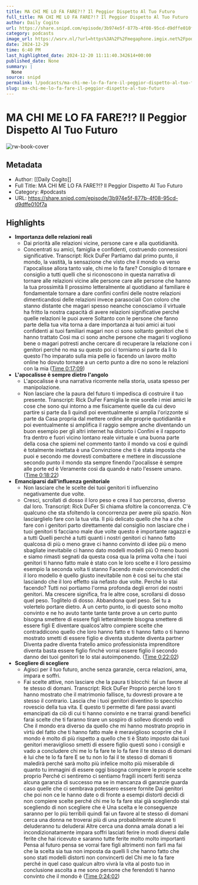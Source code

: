 ```yaml
---
title: MA CHI ME LO FA FARE?!? Il Peggior Dispetto Al Tuo Futuro
full_title: MA CHI ME LO FA FARE?!? Il Peggior Dispetto Al Tuo Futuro
author: Daily Cogito
url: https://share.snipd.com/episode/3b974e5f-877b-4f08-95cd-d9dffe010f7a
category: podcasts
image_url: https://wsrv.nl/?url=https%3A%2F%2Fmegaphone.imgix.net%2Fpodcasts%2F177bc612-1af5-11ec-bff3-6bcded6ec32e%2Fimage%2FDAILY_COGITO_NEW_VOIS_01.jpg%3Fixlib%3Drails-4.3.1%26max-w%3D3000%26max-h%3D3000%26fit%3Dcrop%26auto%3Dformat%2Ccompress&w=100&h=100
date: 2024-12-29
time: 6:40 PM
last_highlighted_date: 2024-12-20 11:11:40.342614+00:00
published_date: None
summary: |
  None
source: snipd
permalink: l/podcasts/ma-chi-me-lo-fa-fare-il-peggior-dispetto-al-tuo-futuro
slug: ma-chi-me-lo-fa-fare-il-peggior-dispetto-al-tuo-futuro
---
```

# MA CHI ME LO FA FARE?!? Il Peggior Dispetto Al Tuo Futuro

![rw-book-cover](https://wsrv.nl/?url=https%3A%2F%2Fmegaphone.imgix.net%2Fpodcasts%2F177bc612-1af5-11ec-bff3-6bcded6ec32e%2Fimage%2FDAILY_COGITO_NEW_VOIS_01.jpg%3Fixlib%3Drails-4.3.1%26max-w%3D3000%26max-h%3D3000%26fit%3Dcrop%26auto%3Dformat%2Ccompress&w=100&h=100)

## Metadata
- Author: [[Daily Cogito]]
- Full Title: MA CHI ME LO FA FARE?!? Il Peggior Dispetto Al Tuo Futuro
- Category: #podcasts
- URL: https://share.snipd.com/episode/3b974e5f-877b-4f08-95cd-d9dffe010f7a

## Highlights
- **Importanza delle relazioni reali**
  - Dai priorità alle relazioni vicine, persone care e alla quotidianità.
  - Concentrati su amici, famiglia e confidenti, costruendo connessioni significative.
  Transcript:
  Rick DuFer
  Partiamo dal primo punto, il mondo, la vastità, la sensazione che visto che il mondo va verso l'apocalisse allora tanto vale, chi me lo fa fare? Consiglio di tornare e consiglio a tutti quelli che si riconoscono in questa narrativa di tornare alle relazioni vicine alle persone care alle persone che hanno la tua prossimità Il prossimo letteralmente al quotidiano al familiare è fondamentale tornare a dare confini confini delle nostre relazioni dimenticandosi delle relazioni invece parasociali Con coloro che stanno distante che magari spesso neanche conosciamo il virtuale ha fritto la nostra capacità di avere relazioni significative perché quelle relazioni le puoi avere Soltanto con le persone che fanno parte della tua vita torna a dare importanza ai tuoi amici ai tuoi confidenti ai tuoi familiari magari non ci sono soltanto genitori che ti hanno trattato Così ma ci sono anche persone che magari ti vogliono bene o magari potresti anche cercare di recuperare la relazione con i genitori perché no ma su questo poi ci torniamo si parte da lì Io questo l'ho imparato sulla mia pelle io facendo un lavoro molto online ho dovuto tornare a un certo punto a dire no sono le relazioni con la mia ([Time 0:17:09](https://share.snipd.com/snip/cba18c7f-076d-4f5e-8fdc-ca593930564c))
- **L'apocalisse è sempre dietro l'angolo**
  - L'apocalisse è una narrativa ricorrente nella storia, usata spesso per manipolazione.
  - Non lasciare che la paura del futuro ti impedisca di costruire il tuo presente.
  Transcript:
  Rick DuFer
  Famiglia le mie sorelle i miei amici le cose che sono qui intorno a me fisicamente quelle da cui devo partire si parte da lì quindi poi eventualmente si amplia l'orizzonte si parte da Casa propria dal mettere ordine alle proprie quotidianità e poi eventualmente si amplifica il raggio sempre anche diventando un buon esempio per gli altri internet ha distorto i Confini e il rapporto fra dentro e fuori vicino lontano reale virtuale e una buona parte della cosa che spiemi nel commento tanto il mondo va così e quindi è totalmente iniettata è una Convinzione che ti è stata imposta che puoi e secondo me dovresti combattere e mettere in discussione secondo punto il mondo sta sempre finendo l'pocalisse è sempre alle porte ed è Veramente così da quando è nato l'essere umano. ([Time 0:18:22](https://share.snipd.com/snip/428df6bf-be7b-40b2-ada8-6934f6c2d6c4))
- **Emanciparsi dall'influenza genitoriale**
  - Non lasciare che le scelte dei tuoi genitori ti influenzino negativamente due volte.
  - Cresci, scrollati di dosso il loro peso e crea il tuo percorso, diverso dal loro.
  Transcript:
  Rick DuFer
  Si chiama sfoltire la concorrenza. C'è qualcuno che sta sfoltendo la concorrenza per avere più spazio. Non lasciarglielo fare con la tua vita. Il più delicato quello che ha a che fare con i genitori parto direttamente dal consiglio non lasciare che i tuoi genitori ti facciano male due volte questo è importante ragazzi e a tutti Quelli perché a tutti quanti i nostri genitori ci hanno fatto qualcosa di più o meno grave ci hanno convinto di idee più o meno sbagliate inevitabile ci hanno dato modelli modelli più O meno buoni e siamo rimasti segnati da questa cosa qua la prima volta che i tuoi genitori ti hanno fatto male è stato con le loro scelte e il loro pessimo esempio la seconda volta ti stanno Facendo male convincendoti che il loro modello è quello giusto inevitabile non è così sei tu che stai lasciando che il loro effetto sia nefasto due volte. Perché lo stai facendo? Tutti noi portiamo l'orma profonda degli errori dei nostri genitori. Ma crescere significa, fra le altre cose, scrollarsi di dosso quel peso. Toglitelo di dosso. Abbandona quel peso. Sei tu a volertelo portare dietro. A un certo punto, io di questo sono molto convinto e ne ho avuto tante tante tante prove a un certo punto bisogna smettere di essere figli letteralmente bisogna smettere di essere figli E diventare qualcos'altro compiere scelte che contraddicono quello che loro hanno fatto e ti hanno fatto o ti hanno mostrato smetti di essere figlio e diventa studente diventa partner Diventa padre diventa fratello amico professionista imprenditore diventa basta essere figlio finché vorrai essere figlio il secondo danno dei tuoi genitori te lo stai autoimponendo. ([Time 0:22:02](https://share.snipd.com/snip/ba966b17-029e-42b8-b37b-af358ff96dba))
- **Scegliere di scegliere**
  - Agisci per il tuo futuro, anche senza garanzie, cerca relazioni, ama, impara e soffri.
  - Fai scelte attive, non lasciare che la paura ti blocchi: fai un favore al te stesso di domani.
  Transcript:
  Rick DuFer
  Proprio perché loro ti hanno mostrato che il matrimonio fallisce, tu dovresti provare a te stesso il contrario. Lascia che i tuoi genitori diventino lo specchio rovescio della tua vita. E questo ti permette di fare passi avanti emancipati da ciò di cui ti hanno convinto e ne trarrai grandi benefici farai scelte che ti faranno tirare un sospiro di sollevo dicendo vedi Che il mondo era diverso da quello che mi hanno mostrato proprio in virtù del fatto che ti hanno fatto male è meraviglioso scoprire che il mondo è molto di più rispetto a quello che ti è Stato imposto dai tuoi genitori meraviglioso smetti di essere figlio questi sono i consigli e vado a concludere chi me lo fa fare te lo fa fare il te stesso di domani è lui che te lo fa fare E se tu non lo fai il te stesso di domani ti maledirà perché sarà molto più infelice molto più miserabile di quanto tu immagini di essere oggi bisogna compiere le proprie scelte proprio Perché ci sentiremo ci sentiamo fragili incerti feriti senza alcuna garanzia di successo ma se in mancanza di garanzie guarda caso quelle che ci sembrava potessero essere fornite Dai genitori che poi non ce le hanno date o di fronte a esempi distorti decidi di non compiere scelte perché chi me lo fa fare stai già scegliendo stai scegliendo di non scegliere che è Una scelta e le conseguenze saranno per lo più terribili quindi fai un favore al te stesso di domani cerca una donna ne troverai più di una probabilmente alcune ti deluderanno tu deluderai Altre cerca una donna amala donati a lei incondizionatamente impara soffri lasciati ferire in modi diversi dalle ferite che hai ricevuto e saranno tutte ferite molto molto importanti Pensa al futuro pensa se vorrai fare figli altrimenti non farli ma fai che la scelta sia tua non imposta da quelli lì che hanno fatto che sono stati modelli distorti non convincerti del Chi me lo fa fare perché in quel caso qualcun altro vivrà la vita al posto tuo in conclusione ascolta a me sono persone che ferendoti ti hanno convinto che il mondo è ([Time 0:24:02](https://share.snipd.com/snip/e2e71fef-1b96-41d7-aad2-f76521f2e3b5))


